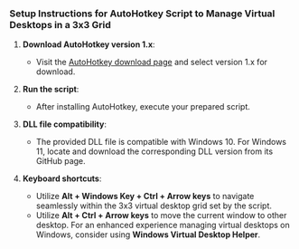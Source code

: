 ### Setup Instructions for AutoHotkey Script to Manage Virtual Desktops in a 3x3 Grid

1. **Download AutoHotkey version 1.x**:
   - Visit the [AutoHotkey download page](https://www.autohotkey.com/download/1.1/) and select version 1.x for download.

2. **Run the script**:
   - After installing AutoHotkey, execute your prepared script.

3. **DLL file compatibility**:
   - The provided DLL file is compatible with Windows 10. For Windows 11, locate and download the corresponding DLL version from its GitHub page.

4. **Keyboard shortcuts**:
   - Utilize **Alt + Windows Key +  Ctrl +  Arrow keys** to navigate seamlessly within the 3x3 virtual desktop grid set by the script.
    - Utilize **Alt + Ctrl + Arrow keys** to move the current window to other desktop.
For an enhanced experience managing virtual desktops on Windows, consider using **Windows Virtual Desktop Helper**.
